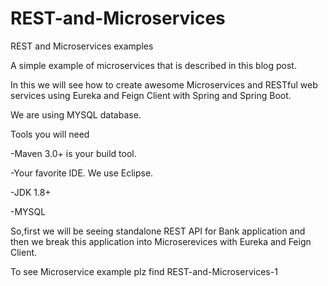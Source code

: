 # REST-and-Microservices

REST and Microservices examples

A simple example of microservices that is described in this blog post.

In this we will see how to create awesome Microservices and RESTful web services using Eureka and Feign Client with Spring and Spring Boot.

We are using MYSQL database.

Tools you will need

-Maven 3.0+ is your build tool.

-Your favorite IDE. We use Eclipse.

-JDK 1.8+

-MYSQL

So,first we will be seeing standalone REST API for Bank application and then we break this application into Microserevices with Eureka and Feign Client.

To see Microservice example plz find REST-and-Microservices-1
